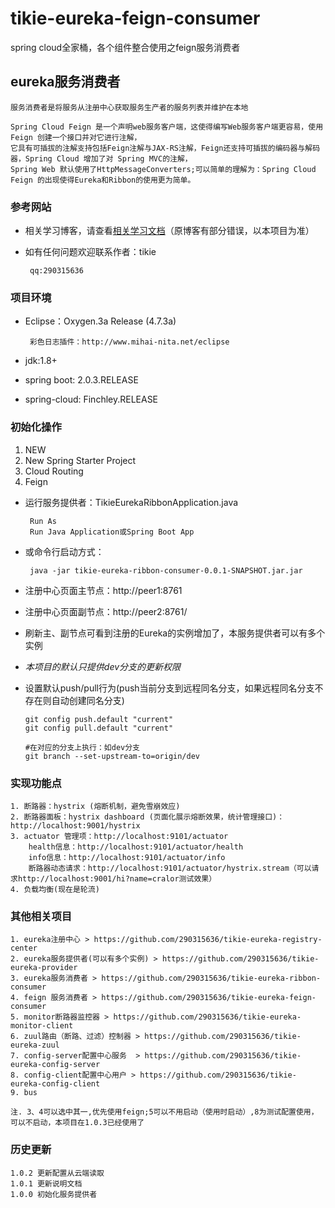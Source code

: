 # tikie-eureka-feign-consumer
spring cloud全家桶，各个组件整合使用之feign服务消费者

## eureka服务消费者

    服务消费者是将服务从注册中心获取服务生产者的服务列表并维护在本地

    Spring Cloud Feign 是一个声明web服务客户端，这使得编写Web服务客户端更容易，使用Feign 创建一个接口并对它进行注解，
    它具有可插拔的注解支持包括Feign注解与JAX-RS注解，Feign还支持可插拔的编码器与解码器，Spring Cloud 增加了对 Spring MVC的注解，
    Spring Web 默认使用了HttpMessageConverters;可以简单的理解为：Spring Cloud Feign 的出现使得Eureka和Ribbon的使用更为简单。

### 参考网站
 + 相关学习博客，请查看[相关学习文档](http://www.cnblogs.com/cralor/p/9228678.html "spring boot 2.0.3+spring cloud （Finchley）3、声明式调用Feign")（原博客有部分错误，以本项目为准）
 + 如有任何问题欢迎联系作者：tikie
 
        qq:290315636
    
### 项目环境
 - Eclipse：Oxygen.3a Release (4.7.3a)
 
        彩色日志插件：http://www.mihai-nita.net/eclipse
 - jdk:1.8+
 - spring boot: 2.0.3.RELEASE
 - spring-cloud: Finchley.RELEASE

### 初始化操作
 1. NEW
 2. New Spring Starter Project
 3. Cloud Routing
 4. Feign
 
 + 运行服务提供者：TikieEurekaRibbonApplication.java
    
        Run As
        Run Java Application或Spring Boot App
 + 或命令行启动方式：
 
        java -jar tikie-eureka-ribbon-consumer-0.0.1-SNAPSHOT.jar.jar
 + 注册中心页面主节点：http://peer1:8761
 + 注册中心页面副节点：http://peer2:8761/
 + 刷新主、副节点可看到注册的Eureka的实例增加了，本服务提供者可以有多个实例
 
 + *本项目的默认只提供dev分支的更新权限*
 
 + 设置默认push/pull行为(push当前分支到远程同名分支，如果远程同名分支不存在则自动创建同名分支)
    
       git config push.default "current"
       git config pull.default "current"
       
       #在对应的分支上执行：如dev分支
       git branch --set-upstream-to=origin/dev
 
### 实现功能点

    1. 断路器：hystrix (熔断机制，避免雪崩效应)
    2. 断路器面板：hystrix dashboard (页面化展示熔断效果，统计管理接口)：http://localhost:9001/hystrix
    3. actuator 管理项：http://localhost:9101/actuator
        health信息：http://localhost:9101/actuator/health
        info信息：http://localhost:9101/actuator/info
        断路器动态请求：http://localhost:9101/actuator/hystrix.stream（可以请求http://localhost:9001/hi?name=cralor测试效果）
    4. 负载均衡(现在是轮流)
 
### 其他相关项目
    1. eureka注册中心 > https://github.com/290315636/tikie-eureka-registry-center
    2. eureka服务提供者(可以有多个实例) > https://github.com/290315636/tikie-eureka-provider
    3. eureka服务消费者 > https://github.com/290315636/tikie-eureka-ribbon-consumer
    4. feign 服务消费者 > https://github.com/290315636/tikie-eureka-feign-consumer
    5. monitor断路器监控器 > https://github.com/290315636/tikie-eureka-monitor-client
    6. zuul路由（断路、过滤）控制器 > https://github.com/290315636/tikie-eureka-zuul
    7. config-server配置中心服务  > https://github.com/290315636/tikie-eureka-config-server
    8. config-client配置中心用户 > https://github.com/290315636/tikie-eureka-config-client
    9. bus
    
    注. 3、4可以选中其一,优先使用feign;5可以不用启动（使用时启动）,8为测试配置使用，可以不启动，本项目在1.0.3已经使用了
### 历史更新

    1.0.2 更新配置从云端读取
    1.0.1 更新说明文档
    1.0.0 初始化服务提供者